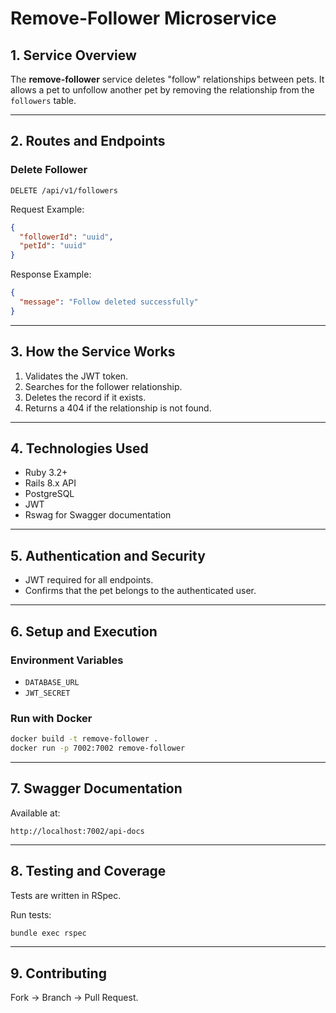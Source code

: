 # Remove-Follower Microservice 

## 1. Service Overview

The **remove-follower** service deletes "follow" relationships between pets. It allows a pet to unfollow another pet by removing the relationship from the `followers` table.

---

## 2. Routes and Endpoints 

### Delete Follower

```http
DELETE /api/v1/followers
```

Request Example:

```json
{
  "followerId": "uuid",
  "petId": "uuid"
}
```

Response Example:

```json
{
  "message": "Follow deleted successfully"
}
```
 
---

## 3. How the Service Works

1. Validates the JWT token.
2. Searches for the follower relationship.
3. Deletes the record if it exists.
4. Returns a 404 if the relationship is not found.

---

## 4. Technologies Used

- Ruby 3.2+
- Rails 8.x API
- PostgreSQL
- JWT
- Rswag for Swagger documentation

---

## 5. Authentication and Security

- JWT required for all endpoints.
- Confirms that the pet belongs to the authenticated user.

---

## 6. Setup and Execution

### Environment Variables

- `DATABASE_URL`
- `JWT_SECRET`

### Run with Docker

```bash
docker build -t remove-follower .
docker run -p 7002:7002 remove-follower
```

---

## 7. Swagger Documentation

Available at:

```
http://localhost:7002/api-docs
```

---

## 8. Testing and Coverage

Tests are written in RSpec.

Run tests:

```bash
bundle exec rspec
```

---

## 9. Contributing

Fork → Branch → Pull Request.

